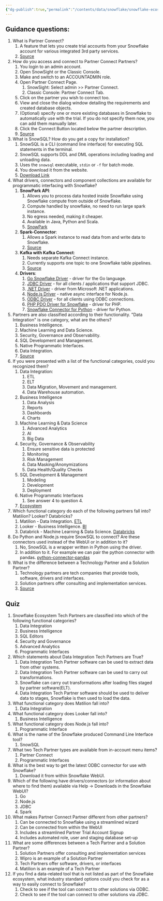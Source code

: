 ```yaml
---
{"dg-publish":true,"permalink":"/contents/data/snowflake/snowflake-ecosystem/","tags":["Snowflake"],"created":"2024-01-04T18:04:37.698+01:00","updated":"2024-01-04T20:10:53.475+01:00"}
---
```



## Guidance questions:

1. What is Partner Connect? 
	1. A feature that lets you create trial accounts from your Snowflake account for various integrated 3rd party services.
	2. [Source](https://docs.snowflake.com/en/user-guide/ecosystem-partner-connect)
2. How do you access and connect to Partner Connect Partners? 
	1. You login to an admin account. 
	2. Open SnowSight or the Classic Console.
	3. Make and switch to an ACCOUNTADMIN role.
	4. Open Partner Connect Page. 
		1. SnowSight:  Select admin >> Partner Connect.
		2. Classic Console: Partner Connect Tab.
	5. Click on the partner you wish to connect too.
	6. View and close the dialog window detailing the requirements and created database objects.
	7. (Optional) specify one or more existing databases in Snowflake to automatically use with the trial. If you do not specify them now, you can add them manually later.
	8. Click the Connect Button located below the partner description. 
	9. [Source](https://docs.snowflake.com/en/user-guide/ecosystem-partner-connect#connecting-with-a-snowflake-partner)
3. What is SnowSQL? How do you get a copy for installation? 
	1. SnowSQL is a CLI (command line interface) for executing SQL statements in the terminal.
	2. SnowSQL supports DDL and DML operations including loading and unloading data.
	3. Uses the `snowsql` executable, `stdin` or `-f` for batch mode.
	4. You download it from the website.
	5. [Download Link](https://developers.snowflake.com/snowsql/)
4. What drivers, connectors and component collections are available for programmatic interfacing with Snowflake? 
	1. **SnowPark API**: 
		1. Allows you to process data hosted inside Snowflake using Snowflake compute from outside of Snowflake.
		2. Compute handled by snowflake, no need to run large spark instance. 
		3. No egress needed, making it cheaper.
		4. Available in Java, Python and Scala.
		5. [SnowPark](https://docs.snowflake.com/en/developer-guide/snowpark/index)
	2. **Spark-Connector**: 
		1. Allows a Spark instance to read data from and write data to Snowflake. 
		2. [Source](https://docs.snowflake.com/en/user-guide/spark-connector)
	3. **Kafka with Kafka Connect**: 
		1. Needs separate Kafka Connect instance. 
		2. Currently supports one topic to one Snowflake table pipelines.
		3. [Source](https://docs.snowflake.com/en/user-guide/kafka-connector-overview)
	4. **Drivers**: 
		1. [Go Snowflake Driver](https://docs.snowflake.com/en/developer-guide/golang/go-driver) - driver for the Go language.
		2. [JDBC Driver](https://docs.snowflake.com/en/developer-guide/jdbc/jdbc) - for all clients / applications that support JDBC.
		3. [.NET Driver](https://docs.snowflake.com/en/developer-guide/dotnet/dotnet-driver) - driver from Microsoft .NET applications.
		4. [Node.js Driver](https://docs.snowflake.com/en/developer-guide/node-js/nodejs-driver) - native async interface for Node.js.
		5. [ODBC Driver](https://docs.snowflake.com/en/developer-guide/odbc/odbc) - for all clients using ODBC connections.
		6. [PHP PDO Driver for Snowflake](https://docs.snowflake.com/en/developer-guide/php-pdo/php-pdo-driver) - driver for PHP.
		7. [Snowflake Connector for Python](https://docs.snowflake.com/en/developer-guide/python-connector/python-connector) - driver for Python. 
5. Partners are also classified according to their functionality. "Data Integration" is one category, what are the others? 
	1. Business Intelligence.
	2. Machine Learning and Data Science.
	3. Security, Governance and Observability.
	4. SQL Development and Management.
	5. Native Programmatic Interfaces. 
	6. Data Integration.
	7. [Source](https://docs.snowflake.com/en/user-guide/ecosystem)
6. If you were presented with a list of the functional categories, could you recognized them?
	1. Data Integration:
		1. ETL
		2. ELT
		3. Data Migration, Movement and management.
		4. Data Warehouse automation.
	2. Business Intelligence
		1. Data Analysis
		2. Reports
		3. Dashboards
		4. Charts
	3. Machine Learning & Data Science
		1. Advanced Analytics
		2. AI
		3. Big Data
	4. Security, Governance & Observability
		1. Ensure sensitive data is protected
		2. Monitoring
		3. Risk Management
		4. Data Masking/Anonymizations 
		5. Data Health/Quality Checks
	5. SQL Development & Management
		1. Modeling
		2. Development
		3. Deployment
	6. Native Programmatic Interfaces
		1.  See answer 4 to question 4. 
	7. [Ecosystem](https://docs.snowflake.com/en/user-guide/ecosystem)
7. Which functional category do each of the following partners fall into? Matilion? Looker?  Databricks?
	1. Matilion - Data Integration. [ETL](https://docs.snowflake.com/en/user-guide/ecosystem-etl)
	2. Looker - Business Intelligence. [BI](https://docs.snowflake.com/en/user-guide/ecosystem-bi)
	3. Databrick - Machine Learning & Data Science. [Databricks](https://docs.snowflake.com/en/user-guide/ecosystem-analytics)
8. Do Python and Node.js require SnowSQL to connect? Are these connectors used instead of the WebUI or in addition to it?
	1. No, SnowSQL is a wrapper written in Python using the driver. 
	2. In addition to it. For example we can pair the python connector with pandas. [python-connector-pandas](https://docs.snowflake.com/en/developer-guide/python-connector/python-connector-pandas)
9. What is the difference between a Technology Partner and a Solution Partner?
	1. Technology partners are tech companies that provide tools, software, drivers and interfaces.
	2. Solution partners offer consulting and implementation services.
	3. [Source](https://community.snowflake.com/s/question/0D5Do00000H1tFEKAZ/what-are-some-differences-between-a-tech-partner-and-a-solution-partner)

## Quiz

1. Snowflake Ecosystem Tech Partners are classified into which of the following functional categories?
	1. Data Integration
	2. Business Intelligence
	3. SQL Editors
	4. Security and Governance
	5. Advanced Analytics
	6. Programmatic Interfaces
2. Which statements about Data Integration Tech Partners are True?
	1. Data Integration Tech Partner software can be used to extract data from other systems.
	2. Data Integration Tech Partner software can be used to carry out transformations.
	3. Snowflake can carry out transformations after loading files staged by partner software(ELT).
	4. Data Integration Tech Partner software should be used to deliver data to stages, Snowflake is then used to load the data.
3. What functional category does Matilion fall into?
	1. Data Integration
4. What functional category does Looker fall into?
	1. Business Intelligence
5. What functional category does Node.js fall into?
	1. Programmatic Interface
6. What is the name of the Snowflake produced Command Line Interface tool?
	1. SnowSQL
7. What two Tech Partner types are available from in-account menu items?
	1. Partner Connect
	2. Programmatic Interfaces
8. What is the best way to get the latest ODBC connector for use with Snowflake?
	1. Download it from within Snowflake WebUI.
9. Which of the following have drivers/connectors (or information about where to find them) available via Help -> Downloads in the Snowflake WebUI?
	1. Go
	2. Node.js
	3. JDBC
	4. Spark
10. What makes Partner Connect Partner different from other partners?
	1. Can be connected to Snowflake using a streamlined wizard
	2. Can be connected from within the WebUI
	3. Includes a streamlined Partner Trial Account Signup
	4. Includes automated role, user and staging database set-up
11. What are some differences between a Tech Partner and a Solution Partner?
	1. Solution Partners offer consulting and implementation services
	2. Wipro is an example of a Solution Partner
	3. Tech Partners offer software, drivers, or interfaces
	4. Matilion is an example of a Tech Partner
12. If you find a data-related tool that is not listed as part of the Snowflake ecosystem, what industry standard options could you check for as a way to easily connect to Snowflake?
	1. Check to see if the tool can connect to other solutions via ODBC.
	2. Check to see if the tool can connect to other solutions via JDBC.